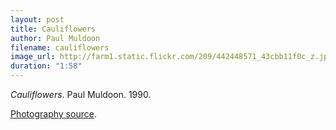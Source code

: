 ```yaml
---
layout: post
title: Cauliflowers
author: Paul Muldoon
filename: cauliflowers
image_url: http://farm1.static.flickr.com/209/442448571_43cbb11f0c_z.jpg?zz=1
duration: "1:58"
---
```


_Cauliflowers_.  Paul Muldoon.  1990.

[Photography source](http://www.flickr.com/photos/imh/442448571/).
